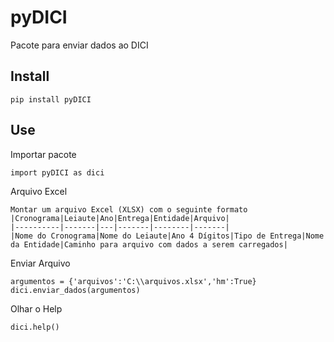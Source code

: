 # pyDICI
Pacote para enviar dados ao DICI

## Install 

```
pip install pyDICI
```

## Use
Importar pacote
```
import pyDICI as dici
```
Arquivo Excel
```
Montar um arquivo Excel (XLSX) com o seguinte formato
|Cronograma|Leiaute|Ano|Entrega|Entidade|Arquivo|
|----------|-------|---|-------|--------|-------|
|Nome do Cronograma|Nome do Leiaute|Ano 4 Dígitos|Tipo de Entrega|Nome da Entidade|Caminho para arquivo com dados a serem carregados|
```
Enviar Arquivo
```
argumentos = {'arquivos':'C:\\arquivos.xlsx','hm':True}
dici.enviar_dados(argumentos)
```
Olhar o Help
```
dici.help()
```